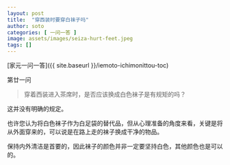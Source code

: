 ```yaml
---
layout: post
title:  "穿西装时要穿白袜子吗"
author: soto
categories: [ 一问一答 ]
image: assets/images/seiza-hurt-feet.jpeg
tags: []
---
```


[家元一问一答]({{ site.baseurl }}/iemoto-ichimonittou-toc)

第廿一问

> 穿着西装进入茶席时，是否应该换成白色袜子是有规矩的吗？

这并没有明确的规定。

也许您认为将白色袜子作为白足袋的替代品，但从心理准备的角度来看，关键是将从外面穿来的，可以说是在路上走的袜子换成干净的物品。

保持内外清洁是首要的，因此袜子的颜色并非一定要坚持白色，其他颜色也是可以的。
